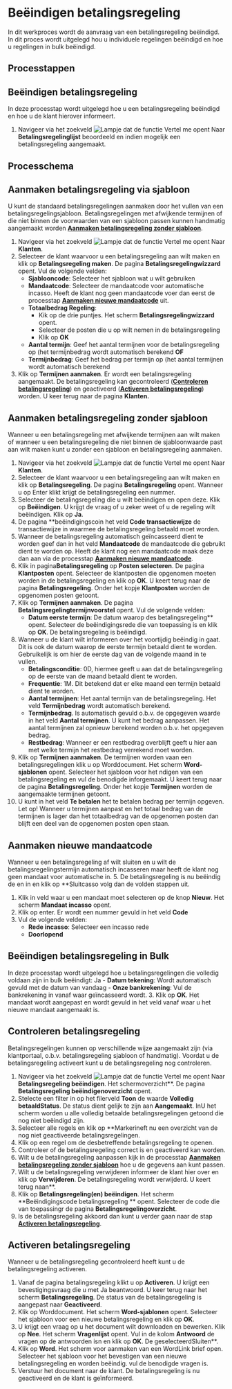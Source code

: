 # Beëindigen betalingsregeling

In dit werkproces wordt de aanvraag van een betalingsregeling beëindigd. In dit proces wordt uitgelegd hou u individuele regelingen beëindigd en hoe u regelingen in bulk beëindigd.

## Processtappen

## Beëindigen betalingsregeling
In deze processtap wordt uitgelegd hoe u een betalingsregeling beëindigd en hoe u de klant hierover informeert. 

1. Navigeer via het zoekveld ![Lampje dat de functie Vertel me opent](https://docs.microsoft.com/nl-NL/dynamics365/business-central/media/ui-search/search_small.png "Vertel me wat u wilt doen") Naar **Betalingsregelinglijst** beoordeeld en indien mogelijk een betalingsregeling aangemaakt.

## Processchema

## Aanmaken betalingsregeling via sjabloon
U kunt de standaard betalingsregelingen aanmaken door het vullen van een betalingsregelingsjabloon. Betalingsregelingen met afwijkende termijnen of die niet binnen de voorwaarden van een sjabloon passen kunnen handmatig aangemaakt worden **[Aanmaken betalingsregeling zonder sjabloon](#aanmaken-betalingsregeling-zonder-sjabloon)**. 

1. Navigeer via het zoekveld ![Lampje dat de functie Vertel me opent](https://docs.microsoft.com/nl-NL/dynamics365/business-central/media/ui-search/search_small.png "Vertel me wat u wilt doen") Naar **Klanten**. 
2. Selecteer de klant waarvoor u een betalingsregeling aan wilt maken en klik op **Betalingsregeling maken**. De pagina **Betalingsregelingwizzard** opent. Vul de volgende velden: 
	-	**Sjablooncode**: Selecteer het sjabloon wat u wilt gebruiken
	-	**Mandaatcode**: Selecteer de mandaatcode voor automatische incasso. Heeft de klant nog geen mandaatcode voer dan eerst de processtap **[Aanmaken nieuwe mandaatcode](#aanmaken-nieuwe-mandaatcode)** uit. 
	-	**Totaalbedrag Regeling**:
		-	Kik op de drie puntjes. Het scherm **Betalingsregelingwizzard** opent. 
		-	Selecteer de posten die u op wilt nemen in de betalingsregeling
		-	Klik op **OK**
	-	**Aantal termijn**: Geef het aantal termijnen voor de betalingsregeling op (het termijnbedrag wordt automatisch berekend
	**OF**
	-	**Termijnbedrag**: Geef het bedrag per termijn op (het aantal termijnen wordt automatisch berekend
2. Klik op **Termijnen aanmaken**. Er wordt een betalingsregeling aangemaakt. De betalingsregeling kan gecontroleerd (**[Controleren betalingsregeling](#controleren-betalingsregeling)**) en geactiveerd (**[Activeren betalingsregeling](#activeren-betalingsregeling)**) worden. U keer terug naar de pagina **Klanten.**


## Aanmaken betalingsregeling zonder sjabloon
Wanneer u een betalingsregeling met afwijkende termijnen aan wilt maken of wanneer u een betalingsregeling die niet binnen de sjabloonwaarde past aan wilt maken kunt u zonder een sjabloon en betalingsregeling aanmaken. 

1. Navigeer via het zoekveld ![Lampje dat de functie Vertel me opent](https://docs.microsoft.com/nl-NL/dynamics365/business-central/media/ui-search/search_small.png "Vertel me wat u wilt doen") Naar **Klanten**. 
2. Selecteer de klant waarvoor u een betalingsregeling aan wilt maken en klik op **Betalingsregeling**. De pagina **Betalingsregeling** opent. Wanneer u op Enter klikt krijgt de betalingsregeling een nummer. 
23. Selecteer de betalingsregeling die u wilt beëindigen en open deze. Klik op **Beëindigen**. U krijgt de vraag of u zeker weet of u de regeling wilt beëindigen. Klik op **Ja**. 
3. De pagina **beëindigingscoin het veld **Code transactiewijze** de transactiewijze in waarmee de betalingsregeling betaald moet worden. 
4. Wanneer de betalingsregeling automatisch geïncasseerd dient te worden geef dan in het veld **Mandaatcode** de mandaatcode die gebruikt dient te worden op. Heeft de klant nog een mandaatcode maak deze dan aan via de processtap **[Aanmaken nieuwe mandaatcode](#aanmaken-nieuwe-mandaatcode)**.
5. Klik in pagina**Betalingsregeling** op **Posten selecteren**. De pagina **Klantposten** opent. Selecteer de klantposten die opgenomen moeten worden in de betalingsregeling en klik op **OK**. U keert terug naar de pagina **Betalingsregeling**. Onder het kopje **Klantposten** worden de opgenomen posten getoont. 
6. Klik op **Termijnen aanmaken**. De pagina **Betalingsregelingtermijnvoorstel** opent. Vul de volgende velden:
	- **Datum eerste termijn**: De datum waarop des betalingsregeling** opent. Selecteer de beëindigingsrede die van toepassing is en klik op **OK**. De betalingsregeling is beëindigd. 
4. Wanneer u de klant wilt informeren over het voortijdig beëindig in gaat. Dit is ook de datum waarop de eerste termijn betaald dient te worden. Gebruikelijk is om hier de eerste dag van de volgende maand in te vullen. 
	- **Betalingsconditie**: 0D, hiermee geeft u aan dat de betalingsregeling op de eerste van de maand betaald dient te worden.
	- **Frequentie**: 1M. Dit betekend dat er elke maand een termijn betaald dient te worden. 
	- **Aantal termijnen**: Het aantal termijn van de betalingsregeling. Het veld **Termijnbedrag** wordt automatisch berekend. 
	- **Termijnbedrag**. Is automatisch gevuld o.b.v. de opgegeven waarde in het veld **Aantal termijnen**. U kunt het bedrag aanpassen. Het aantal termijnen zal opnieuw berekend worden o.b.v. het opgegeven bedrag. 
	- **Restbedrag**: Wanneer er een restbedrag overblijft geeft u hier aan met welke termijn het restbedrag verrekend moet worden. 
7. Klik op **Termijnen aanmaken**. De termijnen worden vaan een betalingsregelingen klik u op Worddocument. Het scherm **Word-sjablonen** opent. Selecteer het sjabloon voor het ndigen van een betalingsregeling en vul de benodigde inforgemaakt. U keert terug naar de pagina **Betalingsregeling**. Onder het kopje **Termijnen** worden de aangemaakte termijnen getoont.
8.  U kunt in het veld **Te betalen** het te betalen bedrag per termijn opgeven. Let op! Wanneer u termijnen aanpast en het totaal bedrag van de termijnen is lager dan het totaalbedrag van de opgenomen posten dan blijft een deel van de opgenomen posten open staan. 

## Aanmaken nieuwe mandaatcode

Wanneer u een betalingsregeling af wilt sluiten en u wilt de betalingsregelingstermijn automatisch incasseren maar heeft de klant nog geen mandaat voor automatische in. 
5. De betalingsregeling is nu beëindig   de en in en klik op **Sluitcasso volg dan de volden stappen uit.

1. Klik in veld waar u een mandaat moet selecteren op de knop **Nieuw**. Het scherm **Mandaat incasso** opent. 
2. Klik op enter. Er wordt een nummer gevuld in het veld **Code**
3. Vul de volgende velden:
	- **Rede incasso**: Selecteer een incasso rede
	- **Doorlopend** 

## Beëindigen betalingsregeling in Bulk
In deze processtap wordt uitgelegd hoe u betalingsregelingen die volledig voldaan zijn in bulk beëindigt: Ja
	- **Datum tekening**: Wordt automatisch gevuld met de datum van vandaag
	- **Onze bankrekening**: Vul de bankrekening in vanaf waar geïncasseerd wordt. 
3. Klik op **OK**. Het mandaat wordt aangepast en wordt gevuld in het veld vanaf waar u het nieuwe mandaat aangemaakt is. 


## Controleren betalingsregeling

Betalingsregelingen kunnen op verschillende wijze aangemaakt zijn (via klantportaal, o.b.v. betalingsregeling sjabloon of handmatig). Voordat u de betalingsregeling activeert kunt u de betalingsregeling nog controleren. 

1. Navigeer via het zoekveld ![Lampje dat de functie Vertel me opent](https://docs.microsoft.com/nl-NL/dynamics365/business-central/media/ui-search/search_small.png "Vertel me wat u wilt doen") Naar **Betalingsregeling beëindigen**. Het schermoverzicht**.  De pagina **Betalingsregeling beëindigenoverzicht** opent. 
2. Stelecte een filter in op het filerveld **Toon** de waarde **Volledig betaaldStatus**. De status dient gelijk te zijn aan **Aangemaakt**. InU het scherm worden u alle volledig betaalde betalingsregelingen getoond die nog niet beëindigd zijn. 
3. Selecteer alle regels en klik op **Markerineft nu een overzicht van de nog niet geactiveerde betalingsregelingen. 
3. Klik op een regel om de desbetreffende betalingsregeling te openen. 
4. Controleer of de betalingsregeling correct is en geactiveerd kan worden. 
5. Wilt u de betalingsregeling aanpassen kijk in de processtap **[Aanmaken betalingsregeling zonder sjabloon](#aanmaken-betalingsregeling-zonder-sjabloon)** hoe u de gegevens aan kunt passen.
6. Wilt u de betalingsregeling verwijderen informeer de klant hier over en klik op **Verwijderen**. De betalingsregeling wordt verwijderd. U keert terug naan**. 
4. Klik op **Betalingsregeling(en) beëindigen**. Het scherm **Beëindigingscode betalingsregeling ** opent. Selecteer de code die van toepassingr de pagina **Betalingsregelingoverzicht**.
7. Is de betalingsregeling akkoord dan kunt u verder gaan naar de stap **[Activeren betalingsregeling](#activeren-betalingsregeling)**. 

## Activeren betalingsregeling
Wanneer u de betalingsregeling gecontroleerd heeft kunt u de betalingsregeling activeren. 

1. Vanaf de pagina betalingsregeling klikt u op **Activeren**. U krijgt een bevestigingsvraag die u met Ja beantwoord. U keer terug naar het scherm **Betalingsregeling**. De status van de betalingsregeling is aangepast naar **Geactiveerd**. 
2. Klik op Worddocument. Het scherm **Word-sjablonen** opent. Selecteer het sjabloon voor een nieuwe betalingsregeling en klik op **OK**. 
3. U krijgt een vraag op u het document wilt downloaden en bewerken. Klik op **Nee**. Het scherm **Vragenlijst** opent. Vul in de kolom **Antwoord** de vragen op de antwoorden isn en klik op **OK**. De geselecteerdSluiten**. 
4. Klik op **Word**. Het scherm voor aanmaken van een WordLink brief open. Selecteer het sjabloon voor het bevestigen van een nieuwe betalingsregeling en worden beëindig. vul de benodigde vragen is. 
5. Verstuur het document naar de klant. De betalingsregeling is nu geactiveerd en de klant is geïnformeerd. 



<!--stackedit_data:
eyJoaXN0b3J5IjpbLTMyMzA4MTUwOCwtMTgxNTU0OTcyNCwtMT
gzMDI1MTA2NSw1MTY4NDEzMzRdfQ==
-->